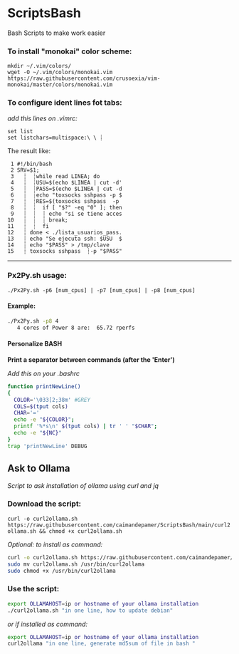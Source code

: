 # ScriptsBash
Bash Scripts to make work easier

### To install "monokai" color scheme:
```/bin/bash
mkdir ~/.vim/colors/
wget -O ~/.vim/colors/monokai.vim https://raw.githubusercontent.com/crusoexia/vim-monokai/master/colors/monokai.vim
```
### To configure ident lines fot tabs:
*add this lines on .vimrc:*
```/bin/bash
set list
set listchars=multispace:\ \ ┊
```

The result like: 
```/bin/bash
 1 #!/bin/bash
 2 SRV=$1;
 3   ┊  ┊while read LINEA; do
 4   ┊  ┊USU=$(echo $LINEA | cut -d'
 5   ┊  ┊PASS=$(echo $LINEA | cut -d
 6   ┊  ┊echo "toxsocks sshpass -p $
 7   ┊  ┊RES=$(toxsocks sshpass  -p 
 8   ┊  ┊  if [ "$?" -eq "0" ]; then
 9   ┊  ┊  ┊ echo "si se tiene acces
10   ┊  ┊  ┊ break;
11   ┊  ┊  fi
12   ┊ done < ./lista_usuarios_pass.
13   ┊ echo "Se ejecuta ssh: $USU  $
14   ┊ echo "$PASS" > /tmp/clave
15   ┊ toxsocks sshpass  ┊-p "$PASS"
```

---

### Px2Py.sh usage:
`./Px2Py.sh -p6 [num_cpus] | -p7 [num_cpus] | -p8 [num_cpus]`

#### Example: 
```bash
./Px2Py.sh -p8 4
   4 cores of Power 8 are:  65.72 rperfs
```

#### Personalize BASH

**Print a separator between commands (after the 'Enter')**

*Add this on your .bashrc*

```bash
function printNewLine() 
{
  COLOR='\033[2;38m' #GREY
  COLS=$(tput cols)
  CHAR='='
  echo -e "${COLOR}";
  printf '%*s\n' $(tput cols) | tr ' ' "$CHAR";
  echo -e "${NC}"
}
trap 'printNewLine' DEBUG
```


## Ask to Ollama

*Script to ask installation of ollama using curl and jq*

### Download the script: 

`curl -o curl2ollama.sh https://raw.githubusercontent.com/caimandepamer/ScriptsBash/main/curl2ollama.sh && chmod +x curl2ollama.sh`

*Optional: to install as command:*

```sh
curl -o curl2ollama.sh https://raw.githubusercontent.com/caimandepamer/ScriptsBash/main/curl2ollama.sh
sudo mv curl2ollama.sh /usr/bin/curl2ollama
sudo chmod +x /usr/bin/curl2ollama
```

### Use the script:

```sh
export OLLAMAHOST=ip or hostname of your ollama installation
./curl2ollama.sh "in one line, how to update debian"
```

*or if installed as command:*

```sh
export OLLAMAHOST=ip or hostname of your ollama installation
curl2ollama "in one line, generate md5sum of file in bash "
```



